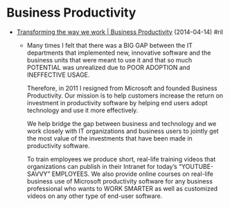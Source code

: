 # Business Productivity

  - [Transforming the way we work \| Business Productivity](https://www.businessproductivity.com/transforming-the-way-we-work/) (2014-04-14) #ril

      - Many times I felt that there was a BIG GAP between the IT departments that implemented new, innovative software and the business units that were meant to use it and that so much POTENTIAL was unrealized due to POOR ADOPTION and INEFFECTIVE USAGE.

        Therefore, in 2011 I resigned from Microsoft and founded Business Productivity. Our mission is to help customers increase the return on investment in productivity software by helping end users adopt technology and use it more effectively.

        We help bridge the gap between business and technology and we work closely with IT organizations and business users to jointly get the most value of the investments that have been made in productivity software.

        To train employees we produce short, real-life training videos that organizations can publish in their Intranet for today’s “YOUTUBE-SAVVY” EMPLOYEES. We also provide online courses on real-life business use of Microsoft productivity software for any business professional who wants to WORK SMARTER as well as customized videos on any other type of end-user software.
